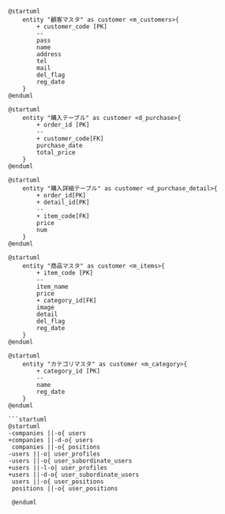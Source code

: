 ```startuml
@startuml
    entity "顧客マスタ" as customer <m_customers>{
        + customer_code [PK]
        --
        pass
        name
        address
        tel
        mail
        del_flag
        reg_date
    }
@enduml
```

```startuml
@startuml
    entity "購入テーブル" as customer <d_purchase>{
        + order_id [PK]
        --
        + customer_code[FK]
        purchase_date
        total_price
    }
@enduml
```

```startuml
@startuml
    entity "購入詳細テーブル" as customer <d_purchase_detail>{
        + order_id[PK]
        + detail_id[PK]
        --
        + item_code[FK]
        price
        num
    }
@enduml
```

```startuml
@startuml
    entity "商品マスタ" as customer <m_items>{
        + item_code [PK]
        --
        item_name
        price
        + category_id[FK]
        image
        detail
        del_flag
        reg_date
    }
@enduml
```

```startuml
@startuml
    entity "カテゴリマスタ" as customer <m_category>{
        + category_id [PK]
        --
        name
        reg_date
    }
@enduml

```startuml
@startuml
-companies ||-o{ users
+companies ||-d-o{ users
 companies ||-o{ positions
-users ||-o| user_profiles
-users ||-o{ user_subordinate_users
+users ||-l-o| user_profiles
+users ||-d-o{ user_subordinate_users
 users ||-o{ user_positions
 positions ||-o{ user_positions
 
 @enduml
 ```
